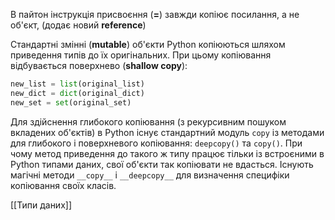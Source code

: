 В пайтон інструкція присвоєння (**=**) завжди копіює посилання, а не об'єкт, (додає новий **reference**)

Стандартні змінні (**mutable**) об'єкти Python копіюються шляхом приведення типів до їх оригінальних. При цьому копіювання відбувається поверхнево (**shallow copy**):
```python
new_list = list(original_list)
new_dict = dict(original_dict)
new_set = set(original_set)
```

Для здійснення глибокого копіювання (з рекурсивним пошуком вкладених об'єктів) в Python існує стандартний модуль `copy` із методами для глибокого і поверхневого копіювання: `deepcopy()` та `copy()`. При чому метод приведення до такого ж типу працює тільки із встроєними в Python типами даних, свої об'єкти так копіювати не вдасться. Існують магічні методи `__copy__` і `__deepcopy__` для визначення специфіки копіювання своїх класів.

[[Типи даних]]